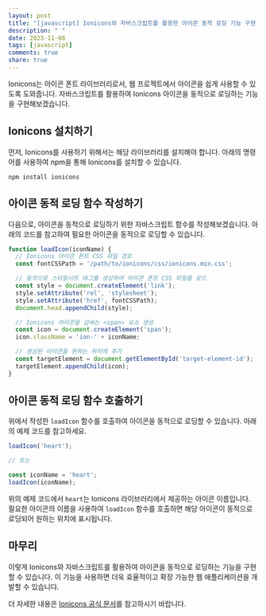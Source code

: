 ```yaml
---
layout: post
title: "[javascript] Ionicons와 자바스크립트를 활용한 아이콘 동적 로딩 기능 구현 방법"
description: " "
date: 2023-11-08
tags: [javascript]
comments: true
share: true
---
```


Ionicons는 아이콘 폰트 라이브러리로서, 웹 프로젝트에서 아이콘을 쉽게 사용할 수 있도록 도와줍니다. 자바스크립트를 활용하여 Ionicons 아이콘을 동적으로 로딩하는 기능을 구현해보겠습니다.

## Ionicons 설치하기

먼저, Ionicons를 사용하기 위해서는 해당 라이브러리를 설치해야 합니다. 아래의 명령어를 사용하여 npm을 통해 Ionicons를 설치할 수 있습니다.

```
npm install ionicons
```

## 아이콘 동적 로딩 함수 작성하기

다음으로, 아이콘을 동적으로 로딩하기 위한 자바스크립트 함수를 작성해보겠습니다. 아래의 코드를 참고하여 필요한 아이콘을 동적으로 로딩할 수 있습니다.

```javascript
function loadIcon(iconName) {
  // Ionicons 아이콘 폰트 CSS 파일 경로
  const fontCSSPath = '/path/to/ionicons/css/ionicons.min.css';

  // 동적으로 스타일시트 태그를 생성하여 아이콘 폰트 CSS 파일을 로드
  const style = document.createElement('link');
  style.setAttribute('rel', 'stylesheet');
  style.setAttribute('href', fontCSSPath);
  document.head.appendChild(style);

  // Ionicons 아이콘을 감싸는 <span> 요소 생성
  const icon = document.createElement('span');
  icon.className = 'ion-' + iconName;

  // 생성된 아이콘을 원하는 위치에 추가
  const targetElement = document.getElementById('target-element-id');
  targetElement.appendChild(icon);
}
```

## 아이콘 동적 로딩 함수 호출하기

위에서 작성한 `loadIcon` 함수를 호출하여 아이콘을 동적으로 로딩할 수 있습니다. 아래의 예제 코드를 참고하세요.

```javascript
loadIcon('heart');

// 또는

const iconName = 'heart';
loadIcon(iconName);
```

위의 예제 코드에서 `heart`는 Ionicons 라이브러리에서 제공하는 아이콘 이름입니다. 필요한 아이콘의 이름을 사용하여 `loadIcon` 함수를 호출하면 해당 아이콘이 동적으로 로딩되어 원하는 위치에 표시됩니다.

## 마무리

이렇게 Ionicons와 자바스크립트를 활용하여 아이콘을 동적으로 로딩하는 기능을 구현할 수 있습니다. 이 기능을 사용하면 더욱 효율적이고 확장 가능한 웹 애플리케이션을 개발할 수 있습니다.

더 자세한 내용은 [Ionicons 공식 문서](https://ionicons.com/)를 참고하시기 바랍니다.